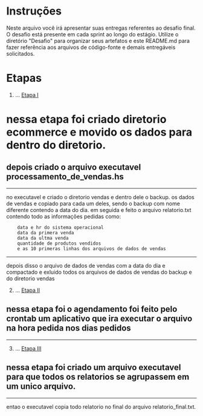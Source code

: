 
# Instruções


Neste arquivo você irá apresentar suas entregas referentes ao desafio final. 
O desafio está presente em cada sprint ao longo do estágio. Utilize o diretório "Desafio" para organizar seus artefatos e este README.md para fazer referência aos arquivos de código-fonte e demais entregáveis solicitados.


# Etapas


1. ...
[Etapa I](etapa.1_criar_arquivo_executavel)
# nessa etapa foi criado diretorio ecommerce e movido os dados para dentro do diretorio.
## depois criado o arquivo executavel processamento_de_vendas.hs
---
no executavel e criado o diretorio vendas e dentro dele o backup.
os dados de vendas e copiado para cada um deles, sendo o backup com nome diferente contendo a data do dia.
em seguida e feito o arquivo relatorio.txt contendo todo as informações pedidas como:

        data e hr do sistema operacional 
        data da primera venda 
        data da ultma venda 
        quantidade de produtos vendidos
        e as 10 primeras linhas dos arquivos de dados de vendas 
---
depois disso o arquivo de dados de vendas com a data do dia e compactado e exluido todos os arquivos de dados de vendas do backup e do diretorio vendas

2. ...
[Etapa II](etapa.2_agendar_a_execução_do_processamento)
## nessa etapa foi o agendamento foi feito pelo crontab um aplicativo que ira executar o arquivo na hora pedida nos dias pedidos
---

3. ...
[Etapa III](etapa.3_criar_novo_relatorio)
## nessa etapa foi criado um arquivo executavel para que todos os relatorios se agrupassem em um unico arquivo.
---
entao o executavel copia todo relatorio no final do arquivo relatorio_final.txt.

